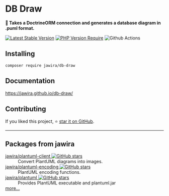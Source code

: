 # DB Draw

**📐 Takes a DoctrineORM connection and generates a database diagram in .puml format.**

[![Latest Stable Version](http://poser.pugx.org/jawira/db-draw/v)](https://packagist.org/packages/jawira/db-draw)
[![PHP Version Require](http://poser.pugx.org/jawira/db-draw/require/php)](https://packagist.org/packages/jawira/db-draw)
![Github Actions](https://github.com/jawira/db-draw/actions/workflows/qa.yaml/badge.svg)

## Installing

```console
composer require jawira/db-draw
```

## Documentation

https://jawira.github.io/db-draw/

## Contributing

If you liked this project,
⭐ [star it on GitHub](https://github.com/jawira/db-draw).

***

## Packages from jawira

<dl>

<dt>
    <a href="https://packagist.org/packages/jawira/plantuml-client"> jawira/plantuml-client
    <img alt="GitHub stars" src="https://badgen.net/github/stars/jawira/plantuml-client?icon=github"/></a>
</dt>
<dd>Convert PlantUML diagrams into images.</dd>

<dt>
    <a href="https://packagist.org/packages/jawira/plantuml-encoding"> jawira/plantuml-encoding
    <img alt="GitHub stars" src="https://badgen.net/github/stars/jawira/plantuml-encoding?icon=github"/></a>
</dt>
<dd>PlantUML encoding functions.</dd>

<dt>
    <a href="https://packagist.org/packages/jawira/plantuml">jawira/plantuml
    <img alt="GitHub stars" src="https://badgen.net/github/stars/jawira/plantuml?icon=github"/></a>
</dt>
<dd>Provides PlantUML executable and plantuml.jar</dd>

<dt><a href="https://packagist.org/packages/jawira/">more...</a></dt>
</dl>
